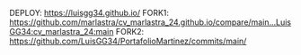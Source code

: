DEPLOY: https://luisgg34.github.io/
FORK1: https://github.com/marlastra/cv_marlastra_24.github.io/compare/main...LuisGG34:cv_marlastra_24:main
FORK2: https://github.com/LuisGG34/PortafolioMartinez/commits/main/

